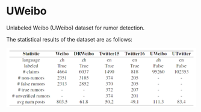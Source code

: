 # UWeibo

Unlabeled Weibo (UWeibo) dataset for rumor detection.

The statistical results of the dataset are as follows:

![sta](img/sta.png)